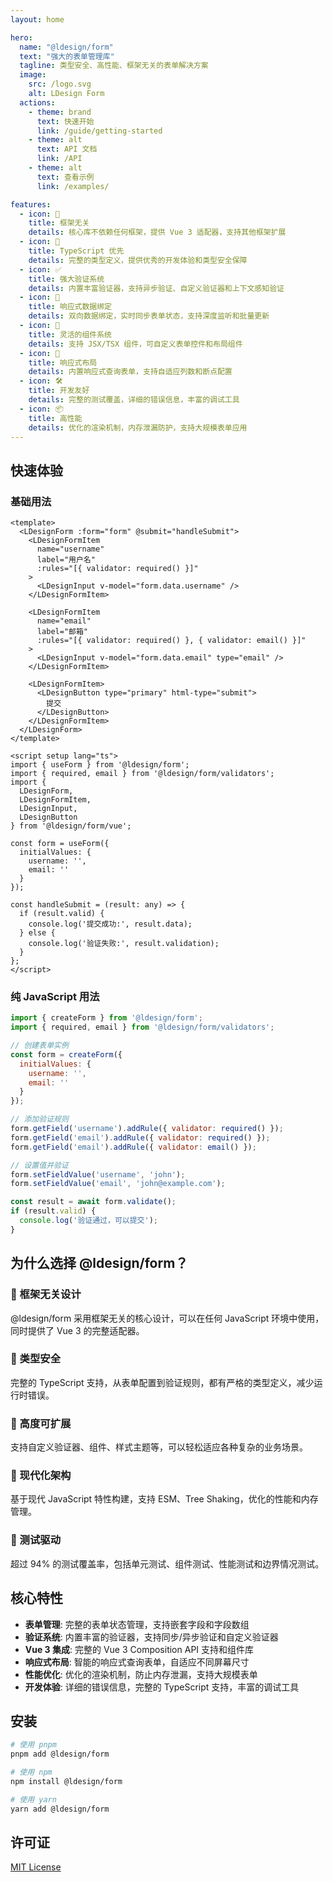 ```yaml
---
layout: home

hero:
  name: "@ldesign/form"
  text: "强大的表单管理库"
  tagline: 类型安全、高性能、框架无关的表单解决方案
  image:
    src: /logo.svg
    alt: LDesign Form
  actions:
    - theme: brand
      text: 快速开始
      link: /guide/getting-started
    - theme: alt
      text: API 文档
      link: /API
    - theme: alt
      text: 查看示例
      link: /examples/

features:
  - icon: 🚀
    title: 框架无关
    details: 核心库不依赖任何框架，提供 Vue 3 适配器，支持其他框架扩展
  - icon: 🎯
    title: TypeScript 优先
    details: 完整的类型定义，提供优秀的开发体验和类型安全保障
  - icon: ✅
    title: 强大验证系统
    details: 内置丰富验证器，支持异步验证、自定义验证器和上下文感知验证
  - icon: 🔄
    title: 响应式数据绑定
    details: 双向数据绑定，实时同步表单状态，支持深度监听和批量更新
  - icon: 🎨
    title: 灵活的组件系统
    details: 支持 JSX/TSX 组件，可自定义表单控件和布局组件
  - icon: 📱
    title: 响应式布局
    details: 内置响应式查询表单，支持自适应列数和断点配置
  - icon: 🛠
    title: 开发友好
    details: 完整的测试覆盖，详细的错误信息，丰富的调试工具
  - icon: 📦
    title: 高性能
    details: 优化的渲染机制，内存泄漏防护，支持大规模表单应用
---
```


## 快速体验

### 基础用法

```vue
<template>
  <LDesignForm :form="form" @submit="handleSubmit">
    <LDesignFormItem
      name="username"
      label="用户名"
      :rules="[{ validator: required() }]"
    >
      <LDesignInput v-model="form.data.username" />
    </LDesignFormItem>

    <LDesignFormItem
      name="email"
      label="邮箱"
      :rules="[{ validator: required() }, { validator: email() }]"
    >
      <LDesignInput v-model="form.data.email" type="email" />
    </LDesignFormItem>

    <LDesignFormItem>
      <LDesignButton type="primary" html-type="submit">
        提交
      </LDesignButton>
    </LDesignFormItem>
  </LDesignForm>
</template>

<script setup lang="ts">
import { useForm } from '@ldesign/form';
import { required, email } from '@ldesign/form/validators';
import {
  LDesignForm,
  LDesignFormItem,
  LDesignInput,
  LDesignButton
} from '@ldesign/form/vue';

const form = useForm({
  initialValues: {
    username: '',
    email: ''
  }
});

const handleSubmit = (result: any) => {
  if (result.valid) {
    console.log('提交成功:', result.data);
  } else {
    console.log('验证失败:', result.validation);
  }
};
</script>
```

### 纯 JavaScript 用法

```javascript
import { createForm } from '@ldesign/form';
import { required, email } from '@ldesign/form/validators';

// 创建表单实例
const form = createForm({
  initialValues: {
    username: '',
    email: ''
  }
});

// 添加验证规则
form.getField('username').addRule({ validator: required() });
form.getField('email').addRule({ validator: required() });
form.getField('email').addRule({ validator: email() });

// 设置值并验证
form.setFieldValue('username', 'john');
form.setFieldValue('email', 'john@example.com');

const result = await form.validate();
if (result.valid) {
  console.log('验证通过，可以提交');
}
```

## 为什么选择 @ldesign/form？

### 🎯 框架无关设计

@ldesign/form 采用框架无关的核心设计，可以在任何 JavaScript 环境中使用，同时提供了 Vue 3 的完整适配器。

### 🔧 类型安全

完整的 TypeScript 支持，从表单配置到验证规则，都有严格的类型定义，减少运行时错误。

### 🎨 高度可扩展

支持自定义验证器、组件、样式主题等，可以轻松适应各种复杂的业务场景。

### 📱 现代化架构

基于现代 JavaScript 特性构建，支持 ESM、Tree Shaking，优化的性能和内存管理。

### 🧪 测试驱动

超过 94% 的测试覆盖率，包括单元测试、组件测试、性能测试和边界情况测试。

## 核心特性

- **表单管理**: 完整的表单状态管理，支持嵌套字段和字段数组
- **验证系统**: 内置丰富的验证器，支持同步/异步验证和自定义验证器
- **Vue 3 集成**: 完整的 Vue 3 Composition API 支持和组件库
- **响应式布局**: 智能的响应式查询表单，自适应不同屏幕尺寸
- **性能优化**: 优化的渲染机制，防止内存泄漏，支持大规模表单
- **开发体验**: 详细的错误信息，完整的 TypeScript 支持，丰富的调试工具

## 安装

```bash
# 使用 pnpm
pnpm add @ldesign/form

# 使用 npm
npm install @ldesign/form

# 使用 yarn
yarn add @ldesign/form
```

## 许可证

[MIT License](https://github.com/ldesign/form/blob/main/LICENSE)
